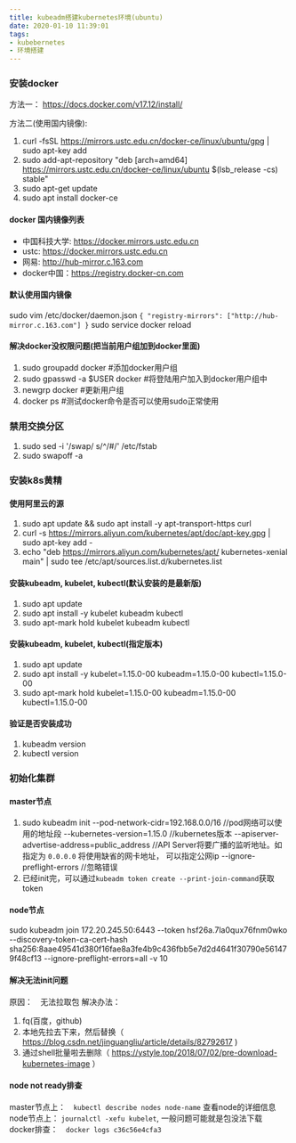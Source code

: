 ```yaml
---
title: kubeadm搭建kubernetes环境(ubuntu)
date: 2020-01-10 11:39:01
tags:
- kubebernetes
- 环境搭建
---
```


### 安装docker
方法一：
https://docs.docker.com/v17.12/install/

方法二(使用国内镜像):
1. curl -fsSL https://mirrors.ustc.edu.cn/docker-ce/linux/ubuntu/gpg | sudo apt-key add 
2. sudo add-apt-repository "deb [arch=amd64] https://mirrors.ustc.edu.cn/docker-ce/linux/ubuntu $(lsb_release -cs) stable"
3. sudo apt-get update
4. sudo apt install docker-ce

#### docker 国内镜像列表
- 中国科技大学: https://docker.mirrors.ustc.edu.cn
- ustc: https://docker.mirrors.ustc.edu.cn
- 网易: http://hub-mirror.c.163.com
- docker中国：https://registry.docker-cn.com

#### 默认使用国内镜像
sudo vim /etc/docker/daemon.json
`
{
    "registry-mirrors": ["http://hub-mirror.c.163.com"]
}
`
sudo service docker reload

#### 解决docker没权限问题(把当前用户组加到docker里面)
1. sudo groupadd docker            #添加docker用户组
2. sudo gpasswd -a $USER docker    #将登陆用户加入到docker用户组中
3. newgrp docker                   #更新用户组
4. docker ps                       #测试docker命令是否可以使用sudo正常使用

### 禁用交换分区
1. sudo sed -i '/swap/ s/^/#/' /etc/fstab
2. sudo swapoff -a

### 安装k8s黄精
#### 使用阿里云的源
1. sudo apt update && sudo apt install -y apt-transport-https curl
2. curl -s https://mirrors.aliyun.com/kubernetes/apt/doc/apt-key.gpg | sudo apt-key add -
3. echo "deb https://mirrors.aliyun.com/kubernetes/apt/ kubernetes-xenial main" | sudo tee /etc/apt/sources.list.d/kubernetes.list

#### 安装kubeadm, kubelet, kubectl(默认安装的是最新版)
1. sudo apt update
2. sudo apt install -y kubelet kubeadm kubectl
3. sudo apt-mark hold kubelet kubeadm kubectl

#### 安装kubeadm, kubelet, kubectl(指定版本)
1. sudo apt update
2. sudo apt install -y kubelet=1.15.0-00 kubeadm=1.15.0-00 kubectl=1.15.0-00
3. sudo apt-mark hold kubelet=1.15.0-00 kubeadm=1.15.0-00 kubectl=1.15.0-00

#### 验证是否安装成功
1. kubeadm version
2. kubectl version

### 初始化集群
#### master节点
1. sudo kubeadm init 
	--pod-network-cidr=192.168.0.0/16    //pod网络可以使用的地址段
	--kubernetes-version=1.15.0  //kubernetes版本
	--apiserver-advertise-address=public_address //API Server将要广播的监听地址。如指定为 `0.0.0.0` 将使用缺省的网卡地址， 可以指定公网ip
	--ignore-preflight-errors //忽略错误
2. 已经init完，可以通过`kubeadm token create --print-join-command`获取token

#### node节点
sudo kubeadm join 172.20.245.50:6443 --token hsf26a.7la0qux76fnm0wko     --discovery-token-ca-cert-hash sha256:8aae49541d380f16fae8a3fe4b9c436fbb5e7d2d4641f30790e561479f48cf13 --ignore-preflight-errors=all -v 10

#### 解决无法init问题
原因：　无法拉取包
解决办法： 
1. fq(百度，github)
2. 本地先拉去下来，然后替换（ https://blog.csdn.net/jinguangliu/article/details/82792617 )
3. 通过shell批量啦去删除（ https://ystyle.top/2018/07/02/pre-download-kubernetes-image ）

#### node not ready排查
master节点上：　`kubectl describe nodes node-name` 查看node的详细信息
node节点上： `journalctl -xefu kubelet`, 一般问题可能就是包没法下载
docker排查：　`docker logs c36c56e4cfa3`